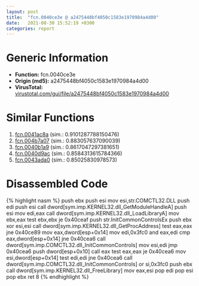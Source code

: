 ```yaml
---
layout: post
title:  "fcn.0040ce3e @ a2475448bf4050c1583e1970984a4d00"
date:   2021-08-30 15:52:19 +0300
categories: report
---
```


# Generic Information
- **Function:** fcn.0040ce3e
- **Origin (md5):** a2475448bf4050c1583e1970984a4d00
- **VirusTotal:** [virustotal.com/gui/file/a2475448bf4050c1583e1970984a4d00][virustotal_ref]



# Similar Functions

1. [fcn.0041ac8a][similar_1_ref] (sim.: 0.9101287788150476)
2. [fcn.004b7a07][similar_2_ref] (sim.: 0.883057637090039)
3. [fcn.0040b1a9][similar_3_ref] (sim.: 0.8617047297381651)
4. [fcn.0040d9ac][similar_4_ref] (sim.: 0.8584313615784366)
5. [fcn.0043ada0][similar_5_ref] (sim.: 0.85025830978573)


# Disassembled Code

{% highlight nasm %}
push ebx
push esi
mov esi,str.COMCTL32.DLL
push edi
push esi
call dword[sym.imp.KERNEL32.dll_GetModuleHandleA]
push esi
mov edi,eax
call dword[sym.imp.KERNEL32.dll_LoadLibraryA]
mov ebx,eax
test ebx,ebx
je 0x40ceaf
push str.InitCommonControlsEx
push ebx
xor esi,esi
call dword[sym.imp.KERNEL32.dll_GetProcAddress]
test eax,eax
jne 0x40ce89
mov eax,dword[esp+0x14]
mov edi,0x3fc0
and eax,edi
cmp eax,dword[esp+0x14]
jne 0x40cea6
call dword[sym.imp.COMCTL32.dll_InitCommonControls]
mov esi,edi
jmp 0x40cea6
push dword[esp+0x10]
call eax
test eax,eax
je 0x40cea6
mov esi,dword[esp+0x14]
test edi,edi
jne 0x40cea6
call dword[sym.imp.COMCTL32.dll_InitCommonControls]
or si,0x3fc0
push ebx
call dword[sym.imp.KERNEL32.dll_FreeLibrary]
mov eax,esi
pop edi
pop esi
pop ebx
ret 8
{% endhighlight %}


[similar_1_ref]: /report/fcn.0041ac8a@59aef7c08025d70f84c85db2092fc99e
[similar_2_ref]: /report/fcn.004b7a07@3e981d1767f44f5fe2446a49ffe52f4e
[similar_3_ref]: /report/fcn.0040b1a9@d4e56c7d970c209a3a2b3c4b4cc5e586
[similar_4_ref]: /report/fcn.0040d9ac@5f763449465a14d1cdb5ea67e2f984d0
[similar_5_ref]: /report/fcn.0043ada0@3e981d1767f44f5fe2446a49ffe52f4e
[virustotal_ref]: https://www.virustotal.com/gui/file/a2475448bf4050c1583e1970984a4d00